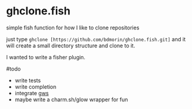 # ghclone.fish
simple fish function for how I like to clone repositories

just type `ghclone [https://github.com/bdmorin/ghclone.fish.git]` and it will create a small directory structure and clone to it.

I wanted to write a fisher plugin.

#todo
 - write tests
 - write completion
 - integrate [gws](https://streakycobra.github.io/gws/)
 - maybe write a charm.sh/glow wrapper for fun
